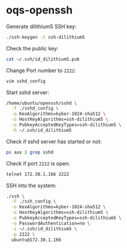 # oqs-openssh

Generate dilithium5 SSH key:
```bash
./ssh-keygen -t ssh-dilithium5
```

Check the public key:
```bash
cat ~/.ssh/id_dilithium5.pub
```

Change Port number to `2222`:
```bash
vim sshd_config
```

Start sshd server:
```bash
/home/ubuntu/openssh/sshd \
  -f ./sshd_config \
  -o KexAlgorithms=kyber-1024-sha512 \
  -o HostKeyAlgorithms=ssh-dilithium5 \
  -o PubkeyAcceptedKeyTypes=ssh-dilithium5 \
  -h ~/.ssh/id_dilithium5
```

Check if sshd server has started or not:
```bash
ps aux | grep sshd
```

Check if port `2222` is open:
```bash
telnet 172.30.1.166 2222
```

SSH into the system:
```bash
./ssh \
  -F ./ssh_config \
  -o KexAlgorithms=kyber-1024-sha512 \
  -o HostKeyAlgorithms=ssh-dilithium5 \
  -o PubkeyAcceptedKeyTypes=ssh-dilithium5 \
  -o PasswordAuthentication=no \
  -i ~/.ssh/id_dilithium5 \
  -p 2222 \
  ubuntu@172.30.1.166
```
